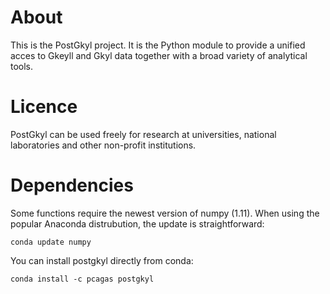 # About

This is the PostGkyl project. It is the Python module to provide a
unified acces to Gkeyll and Gkyl data together with a broad variety of
analytical tools.

# Licence

PostGkyl can be used freely for research at universities, national
laboratories and other non-profit institutions.

# Dependencies

Some functions require the newest version of numpy (1.11). When using
the popular Anaconda distrubution, the update is straightforward:

~~~~~~~
conda update numpy
~~~~~~~

You can install postgkyl directly from conda:

~~~~~~~
conda install -c pcagas postgkyl
~~~~~~~